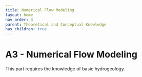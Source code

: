 ```yaml
---
title: Numerical Flow Modeling
layout: home
nav_order: 3
parent: Theoretical and Conceptual Knowledge
has_children: true
---
```

<script
  src="https://cdn.mathjax.org/mathjax/latest/MathJax.js?config=TeX-AMS-MML_HTMLorMML"
  type="text/javascript">
</script>

# A3 - Numerical Flow Modeling

This part requires the knowledge of basic hydrogeology. 

